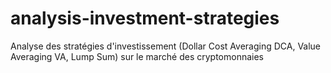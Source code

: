 # analysis-investment-strategies
Analyse des stratégies d'investissement (Dollar Cost Averaging DCA, Value Averaging VA, Lump Sum) sur le marché des cryptomonnaies
